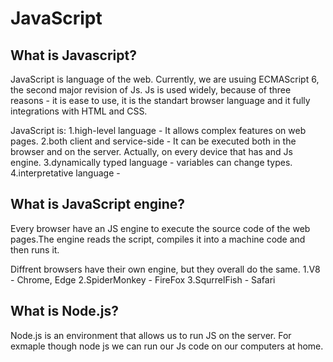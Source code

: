 # JavaScript

## What is Javascript?

JavaScript is language of the web. Currently, we are usuing ECMAScript 6, the second major revision of Js.
Js is used widely, because of three reasons - it is ease to use, it is the standart browser language and it fully integrations with HTML and CSS.

JavaScript is:
1.high-level language - It allows complex features on web pages.
2.both client and service-side - It can be executed both in the browser and on the server. Actually, on every device that has and Js engine.
3.dynamically typed language - variables can change types.
4.interpretative language -

## What is JavaScript engine?

Every browser have an JS engine to execute the source code of the web pages.The engine reads the script, compiles it into a machine code and then runs it.

Diffrent browsers have their own engine, but they overall do the same.
1.V8 - Chrome, Edge
2.SpiderMonkey - FireFox
3.SqurrelFish - Safari

## What is Node.js?

Node.js is an environment that allows us to run JS on the server.
For exmaple though node js we can run our Js code on our computers at home.
